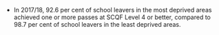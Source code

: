 -   In 2017/18, 92.6 per cent of school leavers in the most deprived
    areas achieved one or more passes at SCQF Level 4 or better,
    compared to 98.7 per cent of school leavers in the least deprived
    areas.
